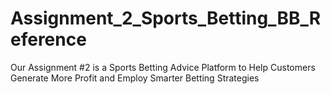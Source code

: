 # Assignment_2_Sports_Betting_BB_Reference
Our Assignment #2 is a Sports Betting Advice Platform to Help Customers Generate More Profit and Employ Smarter Betting Strategies
